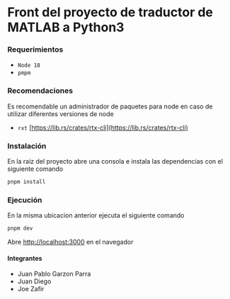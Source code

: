 # Front del proyecto de traductor de MATLAB a Python3


### Requerimientos
* `Node 18`
* `pmpm`

### Recomendaciones

Es recomendable un administrador de paquetes para node en caso de utilizar diferentes versiones de node
* `rxt` [https://lib.rs/crates/rtx-cli](https://lib.rs/crates/rtx-cli)



### Instalación

En la raiz del proyecto abre una consola e instala las dependencias con el siguiente comando

```bash
pnpm install
```

### Ejecución

En la misma ubicacion anterior ejecuta el siguiente comando

```bash
pnpm dev
```

Abre [http://localhost:3000](http://localhost:3000) en el navegador



#### Integrantes

* Juan Pablo Garzon Parra
* Juan Diego
* Joe Zafir




